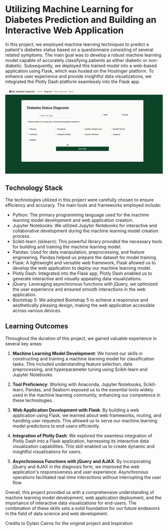 # Utilizing Machine Learning for Diabetes Prediction and Building an Interactive Web Application

In this project, we employed machine learning techniques to predict a patient's diabetes status based on a questionnaire consisting of several related symptoms. The main goal was to develop a robust machine learning model capable of accurately classifying patients as either diabetic or non-diabetic. Subsequently, we deployed this trained model into a web-based application using Flask, which was hosted on the Hostinger platform. To enhance user experience and provide insightful data visualizations, we integrated the Plotly Dash platform seamlessly into the Flask app.


![Prediction App](screenshots/app-prediction.gif)


## Technology Stack
The technologies utilized in this project were carefully chosen to ensure efficiency and accuracy. The main tools and frameworks employed include:

- Python: The primary programming language used for the machine learning model development and web application creation.
- Jupyter Notebooks: We utilized Jupyter Notebooks for interactive and collaborative development during the machine learning model creation process.
- Scikit-learn (sklearn): This powerful library provided the necessary tools for building and training the machine learning model.
- Pandas: Used for data manipulation, preprocessing, and feature engineering, Pandas helped us prepare the dataset for model training.
- Flask: A lightweight and versatile web framework, Flask allowed us to develop the web application to deploy our machine learning model.
- Plotly Dash: Integrated into the Flask app, Plotly Dash enabled us to generate interactive and visually appealing data visualizations.
- jQuery: Leveraging asynchronous functions with jQuery, we optimized the user experience and ensured smooth interactions in the web application.
- Bootstrap 5: We adopted Bootstrap 5 to achieve a responsive and aesthetically pleasing design, making the web application accessible across various devices.

## Learning Outcomes
Throughout the duration of this project, we gained valuable experience in several key areas:

1. **Machine Learning Model Development**: We honed our skills in constructing and training a machine learning model for classification tasks. This included understanding feature selection, data preprocessing, and hyperparameter tuning using Scikit-learn and Jupyter Notebooks.

2. **Tool Proficiency**: Working with Anaconda, Jupyter Notebooks, Scikit-learn, Pandas, and Seaborn exposed us to the essential tools widely used in the machine learning community, enhancing our competence in these technologies.

3. **Web Application Development with Flask**: By building a web application using Flask, we learned about web frameworks, routing, and handling user requests. This allowed us to serve our machine learning model predictions to end-users efficiently.

4. **Integration of Plotly Dash**: We explored the seamless integration of Plotly Dash into a Flask application, harnessing its interactive data visualization capabilities. This skill enabled us to create dynamic and insightful visualizations for users.

5. **Asynchronous Functions with jQuery and AJAX**: By incorporating jQuery and AJAX in the diagnosis form, we improved the web application's responsiveness and user experience. Asynchronous operations facilitated real-time interactions without interrupting the user flow.

Overall, this project provided us with a comprehensive understanding of machine learning model development, web application deployment, and the importance of interactive data visualizations for end-users. The combination of these skills sets a solid foundation for our future endeavors in the field of data science and web development.


Credits to Dylain Cairns for the original project and Inspiration